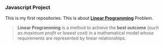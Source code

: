 ### Javascript  Project  

This is my first repositories.
This is  about [**Linear Programming**](https://en.wikipedia.org/wiki/Linear_programming) Problem.
>**Linear Programming** is a method to achieve the **best outcome** (*such as maximum profit or lowest cost*) in a mathematical model whose requirements are represented by linear relationships. 
 
 
 
   
   
 
 
 
